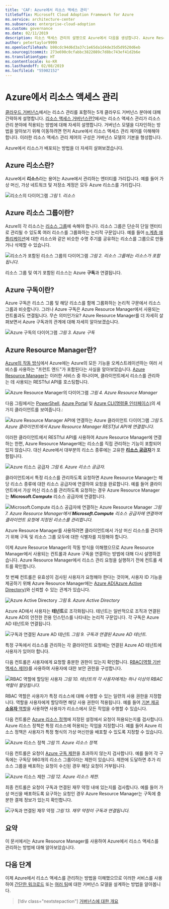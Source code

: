 ```yaml
---
title: 'CAF: Azure에서 리소스 액세스 관리'
titleSuffix: Microsoft Cloud Adoption Framework for Azure
ms.service: architecture-center
ms.subservice: enterprise-cloud-adoption
ms.custom: governance
ms.date: 02/11/2019
description: 리소스 액세스 관리의 설명으로 Azure에서 다음을 생성합니다. Azure Resource Manager, 구독, 리소스 그룹 및 리소스
author: petertaylor9999
ms.openlocfilehash: b98cdc94d6d3a37c1e65da1d4de35d5d9520d6eb
ms.sourcegitcommit: 273e690c0cfabbc3822089c7d8bc743ef41d2b6e
ms.translationtype: HT
ms.contentlocale: ko-KR
ms.lasthandoff: 02/08/2019
ms.locfileid: "55902152"
---
```

# <a name="resource-access-management-in-azure"></a>Azure에서 리소스 액세스 관리

[클라우드 거버넌스](../overview.md)에서는 리소스 관리를 포함하는 5개 클라우드 거버넌스 분야에 대해 간략하게 설명합니다.  [리소스 액세스 거버넌스란?](overview.md)에서는 리소스 액세스 관리가 리소스 관리 분야에 적용되는 방법에 대해 자세히 설명합니다. 거버넌스 모델을 디자인하는 방법을 알아보기 위해 이동하려면 먼저 Azure에서 리소스 액세스 관리 제어를 이해해야 합니다. 이러한 리소스 액세스 관리 제어의 구성은 거버넌스 모델의 기본을 형성합니다.

Azure에서 리소스가 배포되는 방법을 더 자세히 살펴보겠습니다.

<!-- markdownlint-disable MD026 -->

## <a name="what-is-an-azure-resource"></a>Azure 리소스란?

Azure에서 **리소스**라는 용어는 Azure에서 관리하는 엔터티를 가리킵니다. 예를 들어 가상 머신, 가상 네트워크 및 저장소 계정은 모두 Azure 리소스를 가리킵니다.

![리소스의 다이어그램](../../_images/governance-1-9.png)
*그림 1. 리소스*

## <a name="what-is-an-azure-resource-group"></a>Azure 리소스 그룹이란?

Azure의 각 리소스는 [리소스 그룹](/azure/azure-resource-manager/resource-group-overview#resource-groups)에 속해야 합니다. 리소스 그룹은 단순히 단일 엔터티로 관리될 수 있도록 여러 리소스를 그룹화하는 논리적 구문입니다. 예를 들어 [n 계층 애플리케이션](/azure/architecture/guide/architecture-styles/n-tier)에 대한 리소스와 같은 비슷한 수명 주기를 공유하는 리소스를 그룹으로 만들거나 삭제할 수 있습니다.

![리소스가 포함된 리소스 그룹의 다이어그램](../../_images/governance-1-10.png)
*그림 2. 리소스 그룹에는 리소스가 포함됩니다.*

리소스 그룹 및 여기 포함된 리소스는 Azure **구독**과 연결됩니다.

## <a name="what-is-an-azure-subscription"></a>Azure 구독이란?

Azure 구독은 리소스 그룹 및 해당 리소스를 함께 그룹화하는 논리적 구문에서 리소스 그룹과 비슷합니다. 그러나 Azure 구독은 Azure Resource Manager에서 사용되는 컨트롤과도 연결됩니다. 무슨 의미인가요? Azure Resource Manager를 더 자세히 살펴보면서 Azure 구독과의 관계에 대해 자세히 알아보겠습니다.

![Azure 구독의 다이어그램](../../_images/governance-1-11.png)
*그림 3. Azure 구독*

## <a name="what-is-azure-resource-manager"></a>Azure Resource Manager란?

[Azure의 작동 방식](../../getting-started/what-is-azure.md)에서 Azure에는 Azure의 모든 기능을 오케스트레이션하는 여러 서비스를 사용하는 "프런트 엔드"가 포함된다는 사실을 알아보았습니다. [Azure Resource Manager](/azure/azure-resource-manager/)는 이러한 서비스 중 하나이며, 클라이언트에서 리소스를 관리하는 데 사용되는 RESTful API를 호스팅합니다.

![Azure Resource Manager의 다이어그램](../../_images/governance-1-12.png)
*그림 4. Azure Resource Manager*

다음 그림에서는 [PowerShell](/powershell/azure/overview), [Azure Portal](https://portal.azure.com) 및 [Azure CLI(명령줄 인터페이스)](/cli/azure)의 세 가지 클라이언트를 보여줍니다.:

![Azure Resource Manager API에 연결하는 Azure 클라이언트 다이어그램](../../_images/governance-1-13.png)
*그림 5. Azure 클라이언트에서 Azure Resource Manager RESTful API에 연결합니다.*

이러한 클라이언트에서 RESTful API를 사용하여 Azure Resource Manager에 연결하는 한편, Azure Resource Manager에는 리소스를 직접 관리하는 기능이 포함되어 있지 않습니다. 대신 Azure에서 대부분의 리소스 종류에는 고유한 [**리소스 공급자**](/azure/azure-resource-manager/resource-group-overview#terminology)가 포함됩니다.

![Azure 리소스 공급자](../../_images/governance-1-14.png)
*그림 6. Azure 리소스 공급자.*

클라이언트에서 특정 리소스를 관리하도록 요청하면 Azure Resource Manager는 해당 리소스 종류에 대한 리소스 공급자에 연결하여 요청을 완료합니다. 예를 들어 클라이언트에서 가상 머신 리소스를 관리하도록 요청하는 경우 Azure Resource Manager는 **Microsoft.Compute** 리소스 공급자에 연결합니다.

![Microsoft.Compute 리소스 공급자에 연결하는 Azure Resource Manager](../../_images/governance-1-15.png)
*그림 7. Azure Resource Manager에서 **Microsoft.Compute** 리소스 공급자에 연결하여 클라이언트 요청에 지정된 리소스를 관리합니다.*

Azure Resource Manager를 사용하려면 클라이언트에서 가상 머신 리소스를 관리하기 위해 구독 및 리소스 그룹 모두에 대한 식별자를 지정해야 합니다.

이제 Azure Resource Manager의 작동 방식을 이해했으므로 Azure Resource Manager에서 사용되는 컨트롤과 Azure 구독을 연결하는 방법에 대해 다시 설명하겠습니다. Azure Resource Manager에서 리소스 관리 요청을 실행하기 전에 컨트롤 세트를 확인합니다.

첫 번째 컨트롤은 유효성이 검사된 사용자가 요청해야 한다는 것이며, 사용자 ID 기능을 제공하기 위해 Azure Resource Manager에는 [Azure AD(Azure Active Directory)](/azure/active-directory/)와 신뢰할 수 있는 관계가 있습니다.

![Azure Active Directory](../../_images/governance-1-16.png)
*그림 8. Azure Active Directory*

Azure AD에서 사용자는 **테넌트**로 조각화됩니다. 테넌트는 일반적으로 조직과 연결된 Azure AD의 안전한 전용 인스턴스를 나타내는 논리적 구문입니다. 각 구독은 Azure AD 테넌트와 연결됩니다.

![구독과 연결된 Azure AD 테넌트](../../_images/governance-1-17.png)
*그림 9. 구독과 연결된 Azure AD 테넌트.*

특정 구독에서 리소스를 관리하는 각 클라이언트 요청에는 연결된 Azure AD 테넌트에 사용자가 있어야 합니다.

다음 컨트롤은 사용자에게 요청할 충분한 권한이 있는지 확인합니다. [RBAC(역할 기반 액세스 제어)](/azure/role-based-access-control/)를 사용하여 사용자에 대한 보안 권한을 구성합니다.

![RBAC 역할에 할당된 사용자](../../_images/governance-1-18.png)
*그림 10. 테넌트의 각 사용자에게는 하나 이상의 RBAC 역할이 할당됩니다.*

RBAC 역할은 사용자가 특정 리소스에 대해 수행할 수 있는 일련의 사용 권한을 지정합니다. 역할을 사용자에게 할당하면 해당 사용 권한이 적용됩니다. 예를 들어 [기본 제공 **소유자** 역할](/azure/role-based-access-control/built-in-roles#owner)을 사용하면 사용자가 리소스에서 모든 작업을 수행할 수 있습니다.

다음 컨트롤은 [Azure 리소스 정책](/azure/governance/policy/)에 지정된 설정에서 요청이 허용되는지를 검사합니다. Azure 리소스 정책은 특정 리소스에 허용되는 작업을 지정합니다. 예를 들어 Azure 리소스 정책은 사용자가 특정 형식의 가상 머신만을 배포할 수 있도록 지정할 수 있습니다.

![Azure 리소스 정책](../../_images/governance-1-19.png)
*그림 11. Azure 리소스 정책.*

다음 컨트롤은 요청이 [Azure 구독 제한](/azure/azure-subscription-service-limits)을 초과하지 않는지 검사합니다. 예를 들어 각 구독에는 구독당 980개의 리소스 그룹이라는 제한이 있습니다. 제한에 도달하면 추가 리소스 그룹을 배포하는 요청이 수신된 경우 해당 요청이 거부됩니다.

![Azure 리소스 제한](../../_images/governance-1-20.png)
*그림 12. Azure 리소스 제한.*

최종 컨트롤은 요청이 구독과 연결된 재무 약정 내에 있는지를 검사합니다. 예를 들어 가상 머신을 배포하도록 요구하는 요청인 경우 Azure Resource Manager는 구독에 충분한 결제 정보가 있는지 확인합니다.

![구독과 연결된 재무 약정](../../_images/governance-1-21.png)
*그림 13. 재무 약정이 구독과 연결됩니다.*

## <a name="summary"></a>요약

이 문서에서는 Azure Resource Manager를 사용하여 Azure에서 리소스 액세스를 관리하는 방법에 대해 알아보았습니다.

## <a name="next-steps"></a>다음 단계

이제 Azure에서 리소스 액세스를 관리하는 방법을 이해했으므로 이러한 서비스를 사용하여 [간단한 워크로드](governance-simple-workload.md) 또는 [여러 팀](governance-multiple-teams.md)에 대한 거버넌스 모델을 설계하는 방법을 알아봅니다.

> [!div class="nextstepaction"]
> [거버넌스에 대한 개요](../overview.md)
